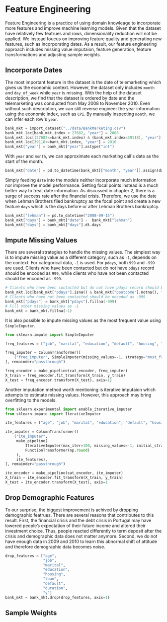 # Feature Engineering

Feature Engineering is a practice of using domain knowleage to incorporate more features and improve machine learning models. Given that the dataset have relatively few featrues and rows, dimensionality reduction will not be applied. We instead foucus on improving feature quality and generating new features, such as incorporating dates. As a result, our feature engineering approach includes missing value imputaion, feature generation, feature transformations and adjusting sample weights.

## Incorporate Dates

The most important feature in the dataset is the date of telemarketing which gives us the economic context. However, the dataset only includes `month` and `day_of_week` while `year` is missing. With the help of the dataset description, we find that the dataset is ordered by date and the telemarketing was conducted from May 2008 to November 2010. Even without such description, we can still reverse engineer the year information using the economic index, such as `CPI`. By manually inspecting `month`, we can infer each row's `year`.

```python
bank_mkt = import_dataset("../data/BankMarketing.csv")
bank_mkt.loc[bank_mkt.index < 27682, "year"] = 2008
bank_mkt.loc[(27682<=bank_mkt.index) & (bank_mkt.index<39118), "year"] = 2009
bank_mkt.loc[39118<=bank_mkt.index, "year"] = 2010
bank_mkt["year"] = bank_mkt["year"].astype("int")
```

With `year` and `month`, we can approximate each marketing call's date as the start of the month.

```python
bank_mkt["date"] = pd.to_datetime(bank_mkt[["month", "year"]].assign(day=1))
```

Simply feeding `date` into the models neither incorporate much information nor improve the model performance. Setting focal points instead is a much better way to treat date information. As discussed in chapter 2, there is a surge of success rate after the financial crisis. Therefore, we use the date when Lehman Brothers filed bankruptcy as the focal point and create a new feature `days` which is the days before or after Lehman Brothers bankruptcy.

```python
bank_mkt["lehman"] = pd.to_datetime("2008-09-15")
bank_mkt["days"] = bank_mkt["date"] -  bank_mkt["lehman"]
bank_mkt["days"] = bank_mkt["days"].dt.days
```

## Impute Missing Values

There are several strategies to handle the missing values. The simplest way is to impute missing value as a different category, such as `-1`, depends on the context. For categorical data, `-1` is used. For `pdays`, both `999` and `-999` are used. Clients who have been contacted but do not have `pdays` record should be encoded as `999`, while clients who have not been contacted should be encoded as `-999`.

```python
# Clients who have been contacted but do not have pdays record should be encoded as 999
bank_mkt.loc[bank_mkt["pdays"].isna() & bank_mkt["poutcome"].notna(), "pdays"] = 999
# Clients who have not been contacted should be encoded as -999 
bank_mkt["pdays"] = bank_mkt["pdays"].fillna(-999)
# Fill other missing values as -1
bank_mkt = bank_mkt.fillna(-1)
```

It is also possible to impute missing values as the most frequent value using `SimpleImputer`.

```python
from sklearn.impute import SimpleImputer

freq_features = ["job", "marital", "education", "default", "housing", "loan"]

freq_imputer = ColumnTransformer([
    ("freq_imputer", SimpleImputer(missing_values=-1, strategy="most_frequent"), freq_features)
], remainder="passthrough")

freq_encoder = make_pipeline(cat_encoder, freq_imputer)
X_train = freq_encoder.fit_transform(X_train, y_train)
X_test = freq_encoder.transform(X_test), axis=1)
```

Another imputation method worth mentioning is iterative imputaion which attempts to estimate missing values. However, this approach may bring overfitting to the models.

```python
from sklearn.experimental import enable_iterative_imputer
from sklearn.impute import IterativeImputer

ite_features = ["age", "job", "marital", "education", "default", "housing", "loan", "contact", "campaign", "month", "day_of_week", "pdays", "previous"]

ite_imputer = ColumnTransformer([
    ("ite_imputer",
     make_pipeline(
         IterativeImputer(max_iter=100, missing_values=-1, initial_strategy="most_frequent", random_state=42),
         FunctionTransformer(np.round)
     ),
     ite_features),
], remainder="passthrough")

ite_encoder = make_pipeline(cat_encoder, ite_imputer)
X_train = ite_encoder.fit_transform(X_train, y_train)
X_test = ite_encoder.transform(X_test), axis=1
```

## Drop Demographic Features
To our surprise, the biggest improvement is achived by dropping demographic featrues. There are several reasons that contributes to this result. First, the financial crisis and the debt crisis in Portugal may have lowered people’s expectation of their future income and altered their investment choice. Thus, people reacted differently to term deposit after the crisis and demographic data does not matter anymore. Second, we do not have enough data in 2009 and 2010 to learn this abnormal shift of attitude and therefore demographic data becomes noise.

```python
drop_features = ["age",
                 "job",
                 "marital",
                 "education",
                 "housing",
                 "loan",
                 "default",
                 "duration",
                 "y"]
bank_mkt = bank_mkt.drop(drop_features, axis=1)
```

## Sample Weights
